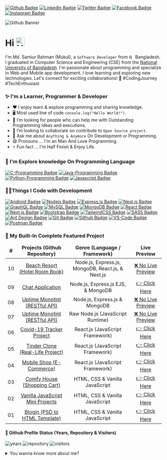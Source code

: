 [![Github Badge](https://img.shields.io/badge/Github-0077B5?style=for-the-badge&logo=github&logoColor=white)](https://www.github.com/SamiurRahmanMukul)
[![LinkedIn Badge](https://img.shields.io/badge/LinkedIn-0077B5?style=for-the-badge&logo=linkedin&logoColor=white)](https://www.linkedin.com/in/SamiurRahmanMukul)
[![Twitter Badge](https://img.shields.io/badge/Twitter-1DA1F2?style=for-the-badge&logo=twitter&logoColor=white)](https://www.twitter.com/SamiurRahMukul)
[![Facebook Badge](https://img.shields.io/badge/Facebook-1877F2?style=for-the-badge&logo=facebook&logoColor=white)](https://www.facebook.com/SamiurRahmanMukul)
[![Instagram Badge](https://img.shields.io/badge/Instagram-E4405F?style=for-the-badge&logo=instagram&logoColor=white)](https://www.instagram.com/samiur_rahman_mukul)

![Github Banner](https://raw.githubusercontent.com/SamiurRahmanMukul/SamiurRahmanMukul/main/assets/github-banner-v2.png)

# Hi <img src="https://user-images.githubusercontent.com/1303154/88677602-1635ba80-d120-11ea-84d8-d263ba5fc3c0.gif" width="28px" alt="Hi">

I'm Md. Samiur Rahman (Mukul), a `Software Developer` from <img src="https://flagcdn.com/16x12/bd.png" width="16" height="12" alt="Bangladesh"> Bangladesh. I graduated in Computer Science and Engineering (CSE) from the <a href="https://www.nu.ac.bd" target="_blank">National University of Bangladesh</a>. I'm passionate about programming and specialize in Web and Mobile app development. I love learning and exploring new technologies. Let's connect for exciting collaborations! 🚀 #CodingJourney #TechEnthusiast

### ✨ I'm a Learner, Programmer & Developer

- ❤️ I enjoy learn & explore programming and sharing knowledge. <br/>
- 🖥️ Most used line of code `console.log("Hello World!")`. <br/>
- 🤔 I’m looking for people who can help me with Outstanding Programming ideas and executions. <br/>
- 👯 I’m looking to collaborate on contribute to `Open Source project`. <br/>
- 💬 Ask me about `Anything & Anymore` On Development or Programming. <br/>
- 😄 Pronouns ... I'm an Man And Love Programming. <br/>
- ⚡ Fun fact ... I'm Half Finish & Enjoy Life. <br/>

### 🏫 I'm Explore knowledge On Programming Language

[![C-Programming Badge](https://img.shields.io/badge/-C_Programmign_Language-blue?style=for-the-badge&labelColor=black&logo=c&logoColor=blue)](https://devdocs.io/c)
[![Java-Programming Badge](https://img.shields.io/badge/-Java_Programmign_Language-red?style=for-the-badge&labelColor=black&logo=java&logoColor=red)](https://docs.oracle.com/en/java) [![Python-Programming Badge](https://img.shields.io/badge/-Python_Programmign_Language-4B8BBE?style=for-the-badge&labelColor=black&logo=python&logoColor=4B8BBE)](https://docs.python.org/3) [![Javascript Badge](https://img.shields.io/badge/-JavaScript_Programmign_Language-yellow?style=for-the-badge&labelColor=black&logo=javascript&logoColor=yellow)](https://www.w3schools.com/js/default.asp)

### 👩‍💻Things I Code with Development

[![Android Badge](https://img.shields.io/badge/-Android%20APP%20Development-3C873A?style=for-the-badge&labelColor=black&logo=android&logoColor=3C873A)](https://developer.android.com/docs)
[![Nodejs Badge](https://img.shields.io/badge/-Node.js-3C873A?style=for-the-badge&labelColor=black&logo=node.js&logoColor=3C873A)](https://nodejs.org/en/docs)
[![Express.js Badge](https://img.shields.io/badge/-Express.js-303030?style=for-the-badge&labelColor=black&logo=express&logoColor=white)](https://expressjs.com/en/5x/api.html)
[![Nest.js Badge](https://img.shields.io/badge/-Nest.js-E0234E?style=for-the-badge&labelColor=black&logo=nestjs&logoColor=white)](https://docs.nestjs.com)
[![GraphQL Badge](https://img.shields.io/badge/-GraphQl-e535ab?style=for-the-badge&labelColor=black&logo=graphql&logoColor=white)](https://graphql.org/learn)
[![MySQL Badge](https://img.shields.io/badge/-MySQL-F29111?style=for-the-badge&labelColor=black&logo=mysql&logoColor=white)](https://dev.mysql.com/doc)
[![MongoDB Badge](https://img.shields.io/badge/-MongoDB-4EA94B?style=for-the-badge&labelColor=black&logo=mongodb&logoColor=4EA94B)](https://docs.mongodb.com)
[![React Badge](https://img.shields.io/badge/-React.js-61DBFB?style=for-the-badge&labelColor=black&logo=react&logoColor=61DBFB)](https://reactjs.org/docs/getting-started.html)
[![Next.js Badge](https://img.shields.io/badge/-Next.js-303030?style=for-the-badge&labelColor=black&logo=next.js&logoColor=white)](https://nextjs.org/docs)
[![Bootstrap Badge](https://img.shields.io/badge/-Bootstrap-080135?style=for-the-badge&labelColor=black&logo=bootstrap&logoColor=white)](https://getbootstrap.com/docs/4.1/getting-started/introduction)
[![TailwindCSS Badge](https://img.shields.io/badge/-Tailwind_CSS-38B2AC?style=for-the-badge&labelColor=black&logo=tailwind-css&logoColor=white)](https://tailwindcss.com/docs/installation)
[![SASS Badge](https://img.shields.io/badge/-SASS-CC6699?style=for-the-badge&labelColor=black&logo=sass&logoColor=white)](https://sass-lang.com/documentation)
[![Ant Design Badge](https://img.shields.io/badge/-Ant_Design-0170FE?style=for-the-badge&labelColor=black&logo=ant-design&logoColor=white)](https://ant.design/components/overview)
[![Git Badge](https://img.shields.io/badge/-Git-F05032?style=for-the-badge&labelColor=black&logo=git&logoColor=F05032)](https://git-scm.com/downloads)
[![Github Badge](https://img.shields.io/badge/-Github-4078c0?style=for-the-badge&labelColor=black&logo=github&logoColor=white)](https://github.com)
[![VS-Code Badge](https://img.shields.io/badge/-Visual_Studio_Code-0078d7?style=for-the-badge&labelColor=black&logo=visual%20studio%20code&logoColor=0078d7)](https://code.visualstudio.com)
[![Postman Badge](https://img.shields.io/badge/-Postman-FF6C37?style=for-the-badge&labelColor=black&logo=postman&logoColor=white)](https://www.postman.com)

### 🏢 My Built-In Complete Featured Project

<table>
  <thead align="center">
    <tr >
      <td><b>#</b></td>
      <td><b>Projects (Github Repository)</b></td>
      <td><b>Genre (Language / Framework)</b></td>
      <td><b>Live Preview</b></td>
    </tr>
  </thead>
  <tbody align="center">
    <tr>
      <td>10</td>
      <td><a href="https://github.com/SamiurRahmanMukul/Hotel-Room-Booking-System" target="_blank">Beach Resort (Hotel Room Book)</a></td>
      <td>Node.js, Express.js, MongoDB, React.js, & Next.js</td>
      <td><a href="#" target="_blank">❌ No Live Preview</a></td>
    </tr>
    <tr>
      <td>09</td>
      <td><a href="https://github.com/SamiurRahmanMukul/Node-MongoDB-Chat-Application" target="_blank">Chat Application</a></td>
      <td>Node.js, Express.js EJS, & MongoDB</td>
      <td><a href="https://mukul-chat-application.herokuapp.com" target="_blank">👉 Click Here</a></td>
    </tr>
    <tr>
      <td>08</td>
      <td><a href="https://github.com/SamiurRahmanMukul/Node-RESTfulAPI-Task-Manager" target="_blank">Uptime Monotint (RESTful API)</a></td>
      <td>Node.js, Express.js & MongoDB</td>
      <td><a href="#" target="_blank">❌ No Live Preview</a></td>
    </tr>
    <tr>
      <td>07</td>
      <td><a href="https://github.com/SamiurRahmanMukul/Raw-Node-Uptime-Monitoring-Restful-API" target="_blank">Uptime Monotint (RESTful API)</a></td>
      <td>Raw Node.js (JavaScript Runtime)</td>
      <td><a href="#" target="_blank">❌ No Live Preview</a></td>
    </tr>
    <tr>
      <td>06</td>
      <td><a href="https://github.com/SamiurRahmanMukul/React-Project-COVID-19-Tracker" target="_blank">Covid-19 Tracker Project</a></td>
      <td>React.js (JavaScript Framework)</td>
      <td><a href="https://covid-19-tracker-with-mukul.netlify.app" target="_blank">👉 Click Here</a></td>
    </tr>
    <tr>
      <td>05</td>
      <td><a href="https://github.com/SamiurRahmanMukul/tinder-clone-react-realife-project" target="_blank">Tinder Clone (Real-Life Project)</a></td>
      <td>React.js (JavaScript Framework)</td>
      <td><a href="https://mukul-tinder-clone-project.netlify.app" target="_blank">👉 Click Here</a></td>
    </tr>
    <tr>
      <td>04</td>
      <td><a href="https://github.com/SamiurRahmanMukul/React-E-Commerse-Project-Mobile-Shop" target="_blank">Mobile Shop (E-Commerce)</a></td>
      <td>React.js (JavaScript Framework)</td>
      <td><a href="https://react-e-commerse-project-mobile-shop.netlify.app" target="_blank">👉 Click Here</a></td>
    </tr>
    <tr>
      <td>03</td>
      <td><a href="https://github.com/SamiurRahmanMukul/comfy-house-javascript-sopping-cart-project" target="_blank">Comfy House (Shopping Cart)</a></td>
      <td>HTML, CSS & Vanilla JavaScript</td>
      <td><a href="https://samiurrahmanmukul.github.io/comfy-house-javascript-sopping-cart-project" target="_blank">👉 Click Here</a></td>
    </tr>
    <tr>
      <td>02</td>
      <td><a href="https://github.com/SamiurRahmanMukul/Vanila-JavaScript-Project" target="_blank">Vanilla JavaScript Mini Projects</a></td>
      <td>HTML, CSS & Vanilla JavaScript</td>
      <td><a href="https://samiurrahmanmukul.github.io/Vanila-JavaScript-Project" target="_blank">👉 Click Here</a></td>
    </tr>
    <tr>
      <td>01</td>
      <td><a href="https://github.com/SamiurRahmanMukul/blogin-psd-html-template-by-mukul" target="_blank">Blogin (PSD to HTML Template)</a></td>
      <td>HTML, CSS & Vanilla JavaScript</td>
      <td><a href="https://samiurrahmanmukul.github.io/blogin-psd-html-template-by-mukul" target="_blank">👉 Click Here</a></td>
    </tr>
  </tbody>
</table>

#### 🎯 Github Profile Status (Years, Repository & Visitors)

![years](https://badges.pufler.dev/years/SamiurRahmanMukul)
![repository](https://badges.pufler.dev/repos/SamiurRahmanMukul)
![visitors](https://komarev.com/ghpvc/?username=SamiurRahmanMukul)

<details>
  <summary>
    You wanna know more about me?
  </summary>

I love learning and sharing knowledge and putting `tutorials, courses, posts & open source project` together for helping other developers.

#### ⭐ Github Stats & Most Used Language

![SamiurRahmanMukul's github Starts](https://github-readme-stats.vercel.app/api?username=SamiurRahmanMukul&count_private=true&theme=tokyonight&hide=contribs,prs)

![SamiurRahmanMukul's github Starts](https://github-readme-stats.vercel.app/api/top-langs/?username=SamiurRahmanMukul&layout=compact&count_private=true&theme=tokyonight&hide=contribs,prs)

</details>
